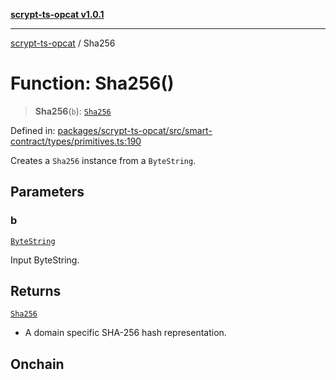 [**scrypt-ts-opcat v1.0.1**](../README.md)

***

[scrypt-ts-opcat](../README.md) / Sha256

# Function: Sha256()

> **Sha256**(`b`): [`Sha256`](../type-aliases/Sha256.md)

Defined in: [packages/scrypt-ts-opcat/src/smart-contract/types/primitives.ts:190](https://github.com/OPCAT-Labs/ts-tools/blob/2cea47af983eceafde930347ac310f78dee140a3/packages/scrypt-ts-opcat/src/smart-contract/types/primitives.ts#L190)

Creates a `Sha256` instance from a `ByteString`.

## Parameters

### b

[`ByteString`](../type-aliases/ByteString.md)

Input ByteString.

## Returns

[`Sha256`](../type-aliases/Sha256.md)

- A domain specific SHA-256 hash representation.

## Onchain

